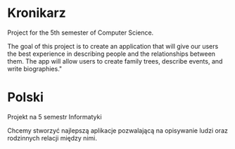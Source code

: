 # Kronikarz
Project for the 5th semester of Computer Science. 

The goal of this project is to create an application that will give our users the best experience in describing people and the relationships between them. The app will allow users to create family trees, describe events, and write biographies."

# Polski

Projekt na 5 semestr Informatyki

Chcemy stworzyć najlepszą aplikacje pozwalającą na opisywanie ludzi oraz rodzinnych relacji między nimi. 

